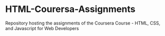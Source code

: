 # HTML-Courersa-Assignments
Repository hosting the assignments of the Coursera Course - HTML, CSS, and Javascript for Web Developers
